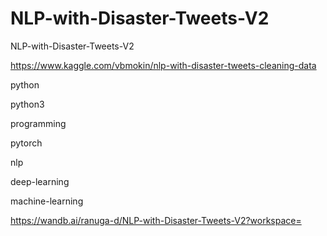 # NLP-with-Disaster-Tweets-V2
NLP-with-Disaster-Tweets-V2

https://www.kaggle.com/vbmokin/nlp-with-disaster-tweets-cleaning-data

python

python3

programming

pytorch

nlp

deep-learning

machine-learning

https://wandb.ai/ranuga-d/NLP-with-Disaster-Tweets-V2?workspace=
